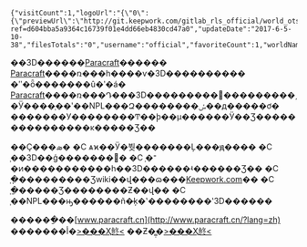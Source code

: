<!-- BEGIN_AUTOGEN: do NOT edit in this block -->
```@wiki/js/world3D
{"visitCount":1,"logoUrl":"{\"0\":{\"previewUrl\":\"http://git.keepwork.com/gitlab_rls_official/world_otso/raw/master/preview.jpg\"}}","version":242,"desc":"","opusId":56,"worldUrl":"http://git.keepwork.com/gitlab_rls_official/world_otso/repository/archive.zip?ref=d604bba5a9364c16739f01e4dd66eb4830cd47a0","updateDate":"2017-6-5-10-38","filesTotals":"0","username":"official","favoriteCount":1,"worldName":"otso"}
```
<!-- END_AUTOGEN-->
��3D������[Paracraft](http://www.paracraft.cn/?lang=zh)������
[Paracraft](http://www.paracraft.cn/?lang=zh)����ռ���һ����ѵ�3D����������
�ʺ�ȫ�������û�ʹ�á�
[Paracraft](http://www.paracraft.cn/?lang=zh)����ռ���Դ���3D������������������͵�Ӱ����֧��ʹ��NPL���Զ��������ݽ��д�����ơ�
�������У��������Ͳ��ϸ��µ������Ӱ��Ʒ���������������ĸ�����Ʒ��

��Ҫ���ܣ�
�C ѧϰ��Ӱ�붯�������Ļ���ԭ����
�C ֧��3D��ģ�������󶨡�
�C ֧�־�ͷ�����������һ��3D������ʵ������Ʒ��
�C ֧�ֽ���������Ʒwiki��վ���ɷ���[Keepwork.com](http://keepwork.com)��
�C ֧�ַ�����Ʒ��������Ƶ��վ��
�C ֧��NPL���ԣ������ñ�̵ķ�ʽ��������ʽ3D������

������ַ��[www.paracraft.cn](http://www.paracraft.cn/?lang=zh)
�������أ�[>���Ҳ鿴<](http://www.paracraft.cn/download?lang=zh)
��Ƶ�̳̣�[>���Ҳ鿴<](https://github.com/LiXizhi/HourOfCode/wiki)

```@wiki/js/comment

```
